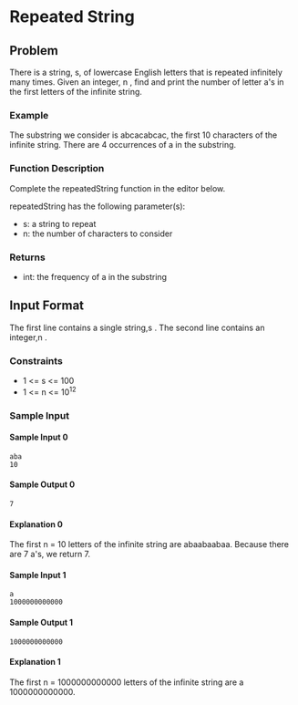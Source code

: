 # Repeated String

## Problem
There is a string, s, of lowercase English letters that is repeated infinitely many times. Given an integer, n , find and print the number of letter a's in the first  letters of the infinite string.

### Example


The substring we consider is abcacabcac, the first 10 characters of the infinite string. There are 4 occurrences of a in the substring.

### Function Description

Complete the repeatedString function in the editor below.

repeatedString has the following parameter(s):

* s: a string to repeat
* n: the number of characters to consider

### Returns

* int: the frequency of a in the substring

## Input Format

The first line contains a single string,s .
The second line contains an integer,n .

### Constraints

* 1 <= s <= 100
* 1 <= n <= 10<sup>12</sup>

### Sample Input

#### Sample Input 0

```
aba
10
```

#### Sample Output 0

```
7
```

#### Explanation 0

The first n = 10 letters of the infinite string are abaabaabaa. Because there are 7 a's, we return 7.


#### Sample Input 1

```
a
1000000000000
```

#### Sample Output 1

```
1000000000000
```

#### Explanation 1

The first n = 1000000000000 letters of the infinite string are a 1000000000000.